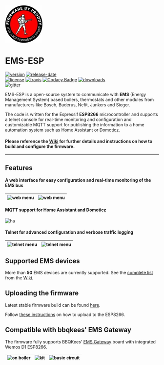 ![logo](docs/_media/logo-proddy-fw.jpg)
# EMS-ESP

[![version](https://img.shields.io/github/release/proddy/EMS-ESP.svg?label=Latest%20Release)](https://github.com/proddy/EMS-ESP/blob/master/CHANGELOG.md)
[![release-date](https://img.shields.io/github/release-date/proddy/EMS-ESP.svg?label=Released)](https://github.com/proddy/EMS-ESP/commits/master)
<br />
[![license](https://img.shields.io/github/license/proddy/EMS-ESP.svg)](LICENSE)
[![travis](https://travis-ci.com/proddy/EMS-ESP.svg?branch=dev)](https://travis-ci.com/proddy/EMS-ESP)
[![Codacy Badge](https://api.codacy.com/project/badge/Grade/b8880625bdf841d4adb2829732030887)](https://app.codacy.com/app/proddy/EMS-ESP?utm_source=github.com&utm_medium=referral&utm_content=proddy/EMS-ESP&utm_campaign=Badge_Grade_Settings)
[![downloads](https://img.shields.io/github/downloads/proddy/EMS-ESP/total.svg)](https://github.com/proddy/EMS-ESP/releases)
<br />
[![gitter](https://img.shields.io/gitter/room/EMS-ESP/EMS-ESP.svg)](https://gitter.im/EMS-ESP/community)

EMS-ESP is a open-source system to communicate with **EMS** (Energy Management System) based boilers, thermostats and other modules from manufacturers like Bosch, Buderus, Nefit, Junkers and Sieger.

The code is written for the Espressif **ESP8266** microcontroller and supports a telnet console for real-time monitoring and configuration and customizable MQTT support for publishing the information to a home automation system such as Home Assistant or Domoticz.

####  Please reference the [Wiki](https://proddy.github.io/EMS-ESP) for further details and instructions on how to build and configure the firmware.

---

## Features

#### A web interface for easy configuration and real-time monitoring of the EMS bus

| ![web menu](https://github.com/proddy/EMS-ESP/raw/master/doc/web/system_status.PNG) | ![web menu](https://github.com/proddy/EMS-ESP/raw/master/doc/web/ems_dashboard.PNG) |
| -------------------------------------------------------- | ---------------------------------------------------------- |

#### MQTT support for Home Assistant and Domoticz

![ha](https://github.com/proddy/EMS-ESP/raw/master/doc/home%20assistant/ha.png)

#### Telnet for advanced configuration and verbose traffic logging

| ![telnet menu](https://github.com/proddy/EMS-ESP/raw/master/doc/telnet/telnet_menu.jpg) | ![telnet menu](https://github.com/proddy/EMS-ESP/raw/master/doc/telnet/telnet_stats.PNG) |
| ------------------------------------------------------------ | -------------------------------------------------------- |

## Supported EMS devices

More than **50** EMS devices are currently supported. See the [complete list](https://github.com/proddy/EMS-ESP/wiki/Supported-EMS-Devices) from the [Wiki](https://github.com/proddy/EMS-ESP/wiki).

## Uploading the firmware

Latest stable firmware build can be found [here](https://github.com/proddy/EMS-ESP/releases/latest).

Follow [these instructions](https://github.com/proddy/EMS-ESP/wiki/Building-and-Uploading-the-Firmware) on how to upload to the ESP8266.

## Compatible with bbqkees' EMS Gateway

The firmware fully supports BBQKees' [EMS Gateway](https://shop.hotgoodies.nl/ems/) board with integrated Wemos D1 ESP8266.

| ![on boiler](https://github.com/proddy/EMS-ESP/raw/master/doc/ems%20gateway/on-boiler.jpg) | ![kit](https://github.com/proddy/EMS-ESP/raw/master/doc/ems%20gateway/ems-kit-2.jpg) | ![basic circuit](https://github.com/proddy/EMS-ESP/raw/master/doc/ems%20gateway/ems-board-white.jpg) |
| ------------------------------------------------------------------------------------------ | ------------------------------------------------------------------------------------ | ---------------------------------------------------------------------------------------------------- |

